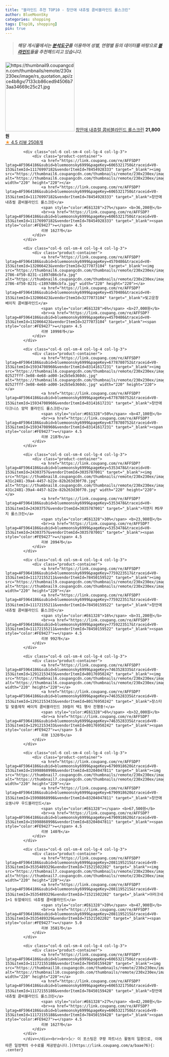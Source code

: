 ```yaml
---
title: "블라인드 추천 TOP10 - 창안애 내츄럴 콤비블라인드 롤스크린"
author: BlueMoonSky
categories: shopping
tags: [Top10, shopping]
pin: true
---
```


> ##### 해당 게시물에서는 [**분석도구**](https://itemscout.io/)를 이용하여 **성별**, **연령별** 등의 데이터를 바탕으로 [**블라인드**](https://link.coupang.com/a/baae76)들을 추천해드리고 있습니다.
<div class="container"><div class="row">
            <div class="col-6 col-sm-4 col-lg-4 col-lg-3">
                <div class="product-container">
                    <a href="https://link.coupang.com/re/AFFSDP?lptag=AF5964186&subid=bluemoonsky6999&pageKey=7759221318&traceid=V0-153&itemId=11175491109&vendorItemId=78453457481" target="_blank"><img src="https://thumbnail9.coupangcdn.com/thumbnails/remote/230x230ex/image/rs_quotation_api/zce4b8gv/7133cb86ced94506b73aa34669c25c21.jpg" alt="https://thumbnail9.coupangcdn.com/thumbnails/remote/230x230ex/image/rs_quotation_api/zce4b8gv/7133cb86ced94506b73aa34669c25c21.jpg" width="220" height="220"></a>
                    <a href="https://link.coupang.com/re/AFFSDP?lptag=AF5964186&subid=bluemoonsky6999&pageKey=7759221318&traceid=V0-153&itemId=11175491109&vendorItemId=78453457481" target="_blank">창안애 내츄럴 콤비블라인드 롤스크린</a>
                    <span style="color:#E61328"></span> <b>21,800원</b>
                    <br><a href="https://link.coupang.com/re/AFFSDP?lptag=AF5964186&subid=bluemoonsky6999&pageKey=7759221318&traceid=V0-153&itemId=11175491109&vendorItemId=78453457481" target="_blank"><span style="color:#FE9427">★</span> 4.5
                    리뷰 2508개</a>
                </div>
            </div>
            
            <div class="col-6 col-sm-4 col-lg-4 col-lg-3">
                <div class="product-container">
                    <a href="https://link.coupang.com/re/AFFSDP?lptag=AF5964186&subid=bluemoonsky6999&pageKey=6065321750&traceid=V0-153&itemId=11176997182&vendorItemId=78454928333" target="_blank"><img src="https://thumbnail6.coupangcdn.com/thumbnails/remote/230x230ex/image/rs_quotation_api/kqgwpcve/d68952941dfa42b08bb7790bce939cb4.jpg" alt="https://thumbnail6.coupangcdn.com/thumbnails/remote/230x230ex/image/rs_quotation_api/kqgwpcve/d68952941dfa42b08bb7790bce939cb4.jpg" width="220" height="220"></a>
                    <a href="https://link.coupang.com/re/AFFSDP?lptag=AF5964186&subid=bluemoonsky6999&pageKey=6065321750&traceid=V0-153&itemId=11176997182&vendorItemId=78454928333" target="_blank">창안애 내츄럴 콤비블라인드 롤스크린</a>
                    <span style="color:#E61328">27%</span> <b>36,200원</b>
                    <br><a href="https://link.coupang.com/re/AFFSDP?lptag=AF5964186&subid=bluemoonsky6999&pageKey=6065321750&traceid=V0-153&itemId=11176997182&vendorItemId=78454928333" target="_blank"><span style="color:#FE9427">★</span> 4.5
                    리뷰 1627개</a>
                </div>
            </div>
            
            <div class="col-6 col-sm-4 col-lg-4 col-lg-3">
                <div class="product-container">
                    <a href="https://link.coupang.com/re/AFFSDP?lptag=AF5964186&subid=bluemoonsky6999&pageKey=4570486&traceid=V0-153&itemId=132066423&vendorItemId=3277073104" target="_blank"><img src="https://thumbnail6.coupangcdn.com/thumbnails/remote/230x230ex/image/product/image/vendoritem/2019/06/10/3277073102/045a2b7c-2786-4f50-8231-c1897d86cbfa.jpg" alt="https://thumbnail6.coupangcdn.com/thumbnails/remote/230x230ex/image/product/image/vendoritem/2019/06/10/3277073102/045a2b7c-2786-4f50-8231-c1897d86cbfa.jpg" width="220" height="220"></a>
                    <a href="https://link.coupang.com/re/AFFSDP?lptag=AF5964186&subid=bluemoonsky6999&pageKey=4570486&traceid=V0-153&itemId=132066423&vendorItemId=3277073104" target="_blank">빛고운창 베이직 콤비블라인드</a>
                    <span style="color:#E61328">6%</span> <b>27,000원</b>
                    <br><a href="https://link.coupang.com/re/AFFSDP?lptag=AF5964186&subid=bluemoonsky6999&pageKey=4570486&traceid=V0-153&itemId=132066423&vendorItemId=3277073104" target="_blank"><span style="color:#FE9427">★</span> 4.5
                    리뷰 10998개</a>
                </div>
            </div>
            
            <div class="col-6 col-sm-4 col-lg-4 col-lg-3">
                <div class="product-container">
                    <a href="https://link.coupang.com/re/AFFSDP?lptag=AF5964186&subid=bluemoonsky6999&pageKey=6778780752&traceid=V0-153&itemId=15934708960&vendorItemId=83141617231" target="_blank"><img src="https://thumbnail6.coupangcdn.com/thumbnails/remote/230x230ex/image/retail/images/5918558364351133-02527fff-3e08-4e68-ad00-1e2b5eb360dc.jpg" alt="https://thumbnail6.coupangcdn.com/thumbnails/remote/230x230ex/image/retail/images/5918558364351133-02527fff-3e08-4e68-ad00-1e2b5eb360dc.jpg" width="220" height="220"></a>
                    <a href="https://link.coupang.com/re/AFFSDP?lptag=AF5964186&subid=bluemoonsky6999&pageKey=6778780752&traceid=V0-153&itemId=15934708960&vendorItemId=83141617231" target="_blank">창안애 다크니스 암막 블라인드 롤스크린</a>
                    <span style="color:#E61328">50%</span> <b>47,100원</b>
                    <br><a href="https://link.coupang.com/re/AFFSDP?lptag=AF5964186&subid=bluemoonsky6999&pageKey=6778780752&traceid=V0-153&itemId=15934708960&vendorItemId=83141617231" target="_blank"><span style="color:#FE9427">★</span> 4.5
                    리뷰 218개</a>
                </div>
            </div>
            
            <div class="col-6 col-sm-4 col-lg-4 col-lg-3">
                <div class="product-container">
                    <a href="https://link.coupang.com/re/AFFSDP?lptag=AF5964186&subid=bluemoonsky6999&pageKey=5353478&traceid=V0-153&itemId=24303757&vendorItemId=3035787001" target="_blank"><img src="https://thumbnail8.coupangcdn.com/thumbnails/remote/230x230ex/image/retail/images/4274028776176558-431c2481-39a4-4457-b22e-82b263d30f70.jpg" alt="https://thumbnail8.coupangcdn.com/thumbnails/remote/230x230ex/image/retail/images/4274028776176558-431c2481-39a4-4457-b22e-82b263d30f70.jpg" width="220" height="220"></a>
                    <a href="https://link.coupang.com/re/AFFSDP?lptag=AF5964186&subid=bluemoonsky6999&pageKey=5353478&traceid=V0-153&itemId=24303757&vendorItemId=3035787001" target="_blank">지앤지 MS무지 롤스크린</a>
                    <span style="color:#E61328">30%</span> <b>23,980원</b>
                    <br><a href="https://link.coupang.com/re/AFFSDP?lptag=AF5964186&subid=bluemoonsky6999&pageKey=5353478&traceid=V0-153&itemId=24303757&vendorItemId=3035787001" target="_blank"><span style="color:#FE9427">★</span> 4.5
                    리뷰 2094개</a>
                </div>
            </div>
            
            <div class="col-6 col-sm-4 col-lg-4 col-lg-3">
                <div class="product-container">
                    <a href="https://link.coupang.com/re/AFFSDP?lptag=AF5964186&subid=bluemoonsky6999&pageKey=7759223517&traceid=V0-153&itemId=11172155211&vendorItemId=78450159522" target="_blank"><img src="https://thumbnail9.coupangcdn.com/thumbnails/remote/230x230ex/image/rs_quotation_api/qf983aq1/d4d499f158324966931c2ee559f5fcf2.jpg" alt="https://thumbnail9.coupangcdn.com/thumbnails/remote/230x230ex/image/rs_quotation_api/qf983aq1/d4d499f158324966931c2ee559f5fcf2.jpg" width="220" height="220"></a>
                    <a href="https://link.coupang.com/re/AFFSDP?lptag=AF5964186&subid=bluemoonsky6999&pageKey=7759223517&traceid=V0-153&itemId=11172155211&vendorItemId=78450159522" target="_blank">창안애 내츄럴 콤비블라인드 롤스크린</a>
                    <span style="color:#E61328">16%</span> <b>31,200원</b>
                    <br><a href="https://link.coupang.com/re/AFFSDP?lptag=AF5964186&subid=bluemoonsky6999&pageKey=7759223517&traceid=V0-153&itemId=11172155211&vendorItemId=78450159522" target="_blank"><span style="color:#FE9427">★</span> 4.5
                    리뷰 992개</a>
                </div>
            </div>
            
            <div class="col-6 col-sm-4 col-lg-4 col-lg-3">
                <div class="product-container">
                    <a href="https://link.coupang.com/re/AFFSDP?lptag=AF5964186&subid=bluemoonsky6999&pageKey=7463528335&traceid=V0-153&itemId=12912153433&vendorItemId=80176950242" target="_blank"><img src="https://thumbnail6.coupangcdn.com/thumbnails/remote/230x230ex/image/vendor_inventory/3d0c/8813788bc242591e2bb18173a0234b1d520c97901bdd131d5c51792f9e82.png" alt="https://thumbnail6.coupangcdn.com/thumbnails/remote/230x230ex/image/vendor_inventory/3d0c/8813788bc242591e2bb18173a0234b1d520c97901bdd131d5c51792f9e82.png" width="220" height="220"></a>
                    <a href="https://link.coupang.com/re/AFFSDP?lptag=AF5964186&subid=bluemoonsky6999&pageKey=7463528335&traceid=V0-153&itemId=12912153433&vendorItemId=80176950242" target="_blank">창스타일 맞춤제작 베이직 콤비블라인드 39컬러 택1 행사 진행중!</a>
                    <span style="color:#E61328">6%</span> <b>32,000원</b>
                    <br><a href="https://link.coupang.com/re/AFFSDP?lptag=AF5964186&subid=bluemoonsky6999&pageKey=7463528335&traceid=V0-153&itemId=12912153433&vendorItemId=80176950242" target="_blank"><span style="color:#FE9427">★</span> 5.0
                    리뷰 1320개</a>
                </div>
            </div>
            
            <div class="col-6 col-sm-4 col-lg-4 col-lg-3">
                <div class="product-container">
                    <a href="https://link.coupang.com/re/AFFSDP?lptag=AF5964186&subid=bluemoonsky6999&pageKey=6790918620&traceid=V0-153&itemId=15998868998&vendorItemId=83204047811" target="_blank"><img src="https://thumbnail7.coupangcdn.com/thumbnails/remote/230x230ex/image/rs_quotation_api/0bykzxfv/90be80b5414b438f961a18b8af35c793.jpg" alt="https://thumbnail7.coupangcdn.com/thumbnails/remote/230x230ex/image/rs_quotation_api/0bykzxfv/90be80b5414b438f961a18b8af35c793.jpg" width="220" height="220"></a>
                    <a href="https://link.coupang.com/re/AFFSDP?lptag=AF5964186&subid=bluemoonsky6999&pageKey=6790918620&traceid=V0-153&itemId=15998868998&vendorItemId=83204047811" target="_blank">창안애 오동나무 우드블라인드</a>
                    <span style="color:#E61328"></span> <b>67,500원</b>
                    <br><a href="https://link.coupang.com/re/AFFSDP?lptag=AF5964186&subid=bluemoonsky6999&pageKey=6790918620&traceid=V0-153&itemId=15998868998&vendorItemId=83204047811" target="_blank"><span style="color:#FE9427">★</span> 4.5
                    리뷰 140개</a>
                </div>
            </div>
            
            <div class="col-6 col-sm-4 col-lg-4 col-lg-3">
                <div class="product-container">
                    <a href="https://link.coupang.com/re/AFFSDP?lptag=AF5964186&subid=bluemoonsky6999&pageKey=2081195215&traceid=V0-153&itemId=3535489329&vendorItemId=71521502202" target="_blank"><img src="https://thumbnail7.coupangcdn.com/thumbnails/remote/230x230ex/image/vendor_inventory/8b15/3dd32ed7947d92d31275be81afa33280af44f92af0792fcc593430435e71.jpg" alt="https://thumbnail7.coupangcdn.com/thumbnails/remote/230x230ex/image/vendor_inventory/8b15/3dd32ed7947d92d31275be81afa33280af44f92af0792fcc593430435e71.jpg" width="220" height="220"></a>
                    <a href="https://link.coupang.com/re/AFFSDP?lptag=AF5964186&subid=bluemoonsky6999&pageKey=2081195215&traceid=V0-153&itemId=3535489329&vendorItemId=71521502202" target="_blank">아라크네 1+1 듀얼쉐이드 네츄럴 콤비블라인드</a>
                    <span style="color:#E61328">20%</span> <b>47,900원</b>
                    <br><a href="https://link.coupang.com/re/AFFSDP?lptag=AF5964186&subid=bluemoonsky6999&pageKey=2081195215&traceid=V0-153&itemId=3535489329&vendorItemId=71521502202" target="_blank"><span style="color:#FE9427">★</span> 5.0
                    리뷰 3581개</a>
                </div>
            </div>
            
            <div class="col-6 col-sm-4 col-lg-4 col-lg-3">
                <div class="product-container">
                    <a href="https://link.coupang.com/re/AFFSDP?lptag=AF5964186&subid=bluemoonsky6999&pageKey=6065321750&traceid=V0-153&itemId=11172155188&vendorItemId=78450159428" target="_blank"><img src="https://thumbnail10.coupangcdn.com/thumbnails/remote/230x230ex/image/rs_quotation_api/bsdfctzo/a2c4b305861e4bc8b914c1ba7c89b163.jpg" alt="https://thumbnail10.coupangcdn.com/thumbnails/remote/230x230ex/image/rs_quotation_api/bsdfctzo/a2c4b305861e4bc8b914c1ba7c89b163.jpg" width="220" height="220"></a>
                    <a href="https://link.coupang.com/re/AFFSDP?lptag=AF5964186&subid=bluemoonsky6999&pageKey=6065321750&traceid=V0-153&itemId=11172155188&vendorItemId=78450159428" target="_blank">창안애 내츄럴 콤비블라인드 롤스크린</a>
                    <span style="color:#E61328">27%</span> <b>42,200원</b>
                    <br><a href="https://link.coupang.com/re/AFFSDP?lptag=AF5964186&subid=bluemoonsky6999&pageKey=6065321750&traceid=V0-153&itemId=11172155188&vendorItemId=78450159428" target="_blank"><span style="color:#FE9427">★</span> 4.5
                    리뷰 1627개</a>
                </div>
            </div>
            </div></div><br><br>[👉 이 포스팅은 쿠팡 파트너스 활동의 일환으로, 이에 따른 일정액의 수수료를 제공받습니다.](https://link.coupang.com/a/baae76){: .center}